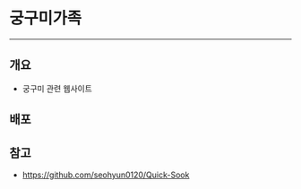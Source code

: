 # 궁구미가족

-----------

## 개요

- 궁구미 관련 웹사이트


## 배포



## 참고

* https://github.com/seohyun0120/Quick-Sook